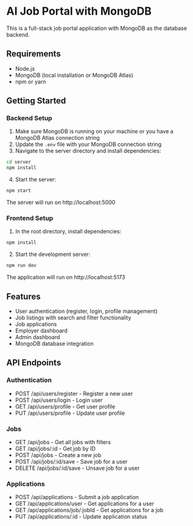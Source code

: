 
# AI Job Portal with MongoDB

This is a full-stack job portal application with MongoDB as the database backend.

## Requirements

- Node.js
- MongoDB (local installation or MongoDB Atlas)
- npm or yarn

## Getting Started

### Backend Setup

1. Make sure MongoDB is running on your machine or you have a MongoDB Atlas connection string
2. Update the `.env` file with your MongoDB connection string
3. Navigate to the server directory and install dependencies:

```bash
cd server
npm install
```

4. Start the server:

```bash
npm start
```

The server will run on http://localhost:5000

### Frontend Setup

1. In the root directory, install dependencies:

```bash
npm install
```

2. Start the development server:

```bash
npm run dev
```

The application will run on http://localhost:5173

## Features

- User authentication (register, login, profile management)
- Job listings with search and filter functionality
- Job applications
- Employer dashboard
- Admin dashboard
- MongoDB database integration

## API Endpoints

### Authentication
- POST /api/users/register - Register a new user
- POST /api/users/login - Login user
- GET /api/users/profile - Get user profile
- PUT /api/users/profile - Update user profile

### Jobs
- GET /api/jobs - Get all jobs with filters
- GET /api/jobs/:id - Get job by ID
- POST /api/jobs - Create a new job
- POST /api/jobs/:id/save - Save job for a user
- DELETE /api/jobs/:id/save - Unsave job for a user

### Applications
- POST /api/applications - Submit a job application
- GET /api/applications/user - Get applications for a user
- GET /api/applications/job/:jobId - Get applications for a job
- PUT /api/applications/:id - Update application status
